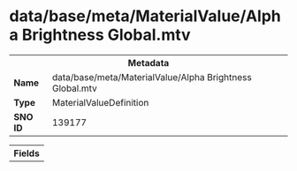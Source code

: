 <h1>data/base/meta/MaterialValue/Alpha Brightness Global.mtv</h1><table><tr><th colspan="100%">Metadata</th></tr><tr><td><b>Name</b></td><td>data/base/meta/MaterialValue/Alpha Brightness Global.mtv</td></tr><tr><td><b>Type</b></td><td>MaterialValueDefinition</td></tr><tr><td><b>SNO ID</b></td><td>139177</td></tr></table>

<table><tr><th colspan="100%">Fields</th></tr></table>

